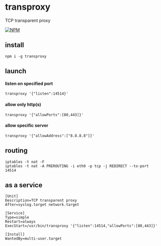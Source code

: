# transproxy

TCP transparent proxy

[![NPM](https://nodei.co/npm/transproxy.png?compact=true)](https://nodei.co/npm/transproxy/)

## install

```
npm i -g transproxy
```

## launch

#### listen on specified port

```
transproxy '{"listen":14514}'
```

#### allow only http(s)

```
transproxy '{"allowPorts":[80,443]}'
```

#### allow specific server

```
transproxy '{"allowAddress":["8.8.8.8"]}'
```

## routing

```
iptables -t nat -F
iptables -t nat -A PREROUTING -i eth0 -p tcp -j REDIRECT --to-port 14514
```

## as a service

```
[Unit]
Description=TCP transparent proxy
After=syslog.target network.target

[Service]
Type=simple
Restart=always
ExecStart=/usr/bin/transproxy '{"listen":14514,"allowPorts":[80,443]}'

[Install]
WantedBy=multi-user.target
```
